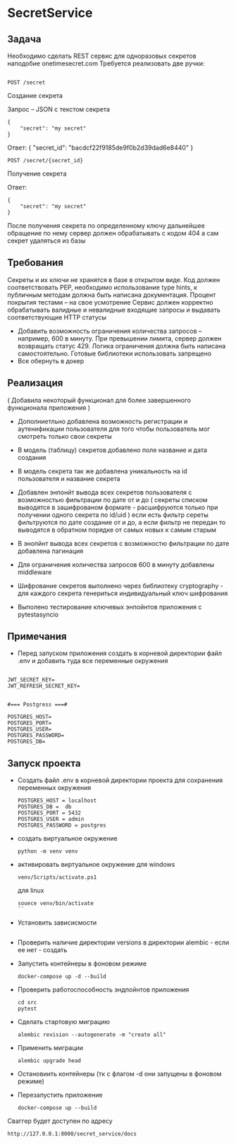 # SecretService

## Задача 

Необходимо сделать REST сервис для одноразовых 
секретов наподобие onetimesecret.com
Требуется реализовать две ручки:
```

POST /secret
```
Создание секрета

Запрос – JSON с текстом секрета
```
{
    "secret": "my secret"
}
```

Ответ:
{
    "secret_id": "bacdcf22f9185de9f0b2d39dad6e8440"
}

```
POST /secret/{secret_id}
```
Получение секрета 

Ответ:
```
{
    "secret": "my secret"
}
```

После получения секрета по определенному ключу дальнейшее обращение по нему сервер должен обрабатывать с кодом 404 а сам секрет удаляться из базы


## Требования 

Секреты и их ключи не хранятся в базе в открытом виде.
Код должен соответствовать PEP, необходимо использование type hints, к публичным методам должна быть написана документация.
Процент покрытия тестами – на свое усмотрение
Сервис должен корректно обрабатывать валидные и невалидные входящие запросы и выдавать соответствующие HTTP статусы
* Добавить возможность ограничения количества запросов – например, 600 в минуту. При превышении лимита, сервер должен возвращать статус 429. Логика ограничения должна быть написана самостоятельно. Готовые библиотеки использовать запрещено
* Все обернуть в докер

## Реализация 
( Добавила некоторый функционал для более завершенного функционала приложения )

* Дополниетльно добавлена возможность регистрации и аутенификации пользователя для того чтобы пользователь мог смотреть только свои секреты

* В модель (таблицу) секретов добавлено поле название и дата создания 

* В модель секрета так же добавлена уникальность на id пользователя и название секрета

* Добавлен энпонйт вывода всех секретов пользователя с возможностью фильтрации  по дате  от и до (
    секреты списком выводятся в зашифрованом формате - расшифруются только при получении одного секрета по id/uid
)
    если есть фильтр сереты фильтруются по дате создание от и до, а если фильтр не передан то выводятся в обратном порядке от самых новых к самым старым


* В энопйнт вывода всех секретов с возможностю фильтрации по дате добавлена пагинация

* Для ограничения количества запросов 600 в минуту добавлены   middleware

* Шифрование секретов выполнено через библиотеку cryptography - для каждого секрета генериться индивидуальный ключ шифрования 

* Выполено тестирование ключевых энпойнтов приложения с pytestasyncio


## Примечания

* Перед запуском приложения создать в корневой директории файл .env и добавить туда все переменные окружения
```#=== JWT ===#

JWT_SECRET_KEY=   
JWT_REFRESH_SECRET_KEY=


#=== Postgress ===#

POSTGRES_HOST=
POSTGRES_PORT=
POSTGRES_USER=
POSTGRES_PASSWORD=
POSTGRES_DB= 
```
## Запуск проекта 

* Создать файл .env в корневой директории проекта для сохранения переменных окружения
    ```
    POSTGRES_HOST = localhost
    POSTGRES_DB =  db
    POSTGRES_PORT = 5432
    POSTGRES_USER = admin
    POSTGRES_PASSWORD = postgres
    ```
* создать виртуальное окружение 
    ```
    python -m venv venv
    ```
* активировать виртуальное окружение
    для windows 
    ```
    venv/Scripts/activate.ps1
    ```

    для linux
    ```
    souece venv/bin/activate
    ``

* Установить зависисмости 
    ```pip install -r requirements.txt
    ```
* Проверить наличие директории versions в директории alembic - если ее нет - создать

* Запустить контейнеры в фоновом режиме 
  ```
  docker-compose up -d --build
  ```
* Проверить работоспособность эндпойнтов приложения
   ```
   cd src
   pytest
   ```
* Сделать стартовую миграцию 
   ```
   alembic revision --autogenerate -m "create all"
   ```

* Применить миграции
    ```
    alembic upgrade head
    ```
* Остановиить контейнеры (тк с флагом -d они запущены в фоновом режиме)

* Перезапустить приложение
    ```
    docker-compose up --build

    ```
Сваггер будет доступен по адресу 
```
http://127.0.0.1:8000/secret_service/docs
```
